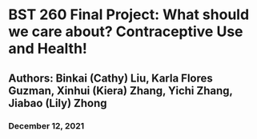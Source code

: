 # BST 260 Final Project: What should we care about? Contraceptive Use and Health!
## Authors: Binkai (Cathy) Liu, Karla Flores Guzman, Xinhui (Kiera) Zhang, Yichi Zhang, Jiabao (Lily) Zhong
### December 12, 2021
